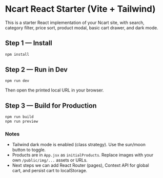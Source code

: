 # Ncart React Starter (Vite + Tailwind)

This is a starter React implementation of your Ncart site, with search, category filter, price sort, product modal, basic cart drawer, and dark mode.

## Step 1 — Install
```bash
npm install
```

## Step 2 — Run in Dev
```bash
npm run dev
```
Then open the printed local URL in your browser.

## Step 3 — Build for Production
```bash
npm run build
npm run preview
```

### Notes
- Tailwind dark mode is enabled (class strategy). Use the sun/moon button to toggle.
- Products are in `App.jsx` as `initialProducts`. Replace images with your own `/public/img/...` assets or URLs.
- Next steps we can add React Router (pages), Context API for global cart, and persist cart to localStorage.
